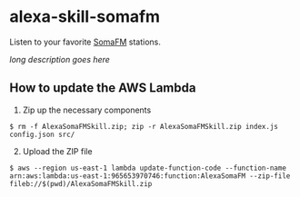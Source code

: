 # alexa-skill-somafm

Listen to your favorite [SomaFM](http://soma.fm) stations.

_long description goes here_

## How to update the AWS Lambda

1. Zip up the necessary components

  ```
  $ rm -f AlexaSomaFMSkill.zip; zip -r AlexaSomaFMSkill.zip index.js config.json src/
  ```

2. Upload the ZIP file

  ```
  $ aws --region us-east-1 lambda update-function-code --function-name arn:aws:lambda:us-east-1:965653970746:function:AlexaSomaFM --zip-file fileb://$(pwd)/AlexaSomaFMSkill.zip 
  ```
